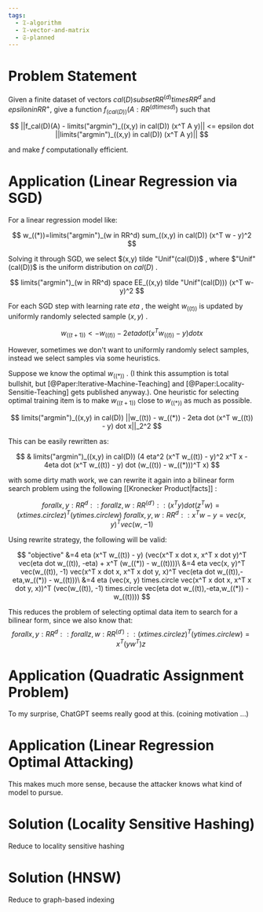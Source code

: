 ```yaml
---
tags:
  - 𝔗-algorithm
  - 𝔗-vector-and-matrix
  - 𝔖-planned
---
```

# Problem Statement

Given a finite dataset of vectors $cal(D) subset RR^(d) times RR^d$ and $epsilon in RR^+$, give a function $f_(cal(D))(A: RR^(d times d))$ such that

$$
||f_cal(D)(A) - limits("argmin")_((x,y) in cal(D)) (x^T A y)|| <= epsilon dot ||limits("argmin")_((x,y) in cal(D)) (x^T A y)||
$$

and make $f$ computationally efficient. 

# Application (Linear Regression via SGD)

For a linear regression model like: 

$$
w_((*))=limits("argmin")_(w in RR^d) sum_((x,y) in cal(D)) (x^T w - y)^2
$$

Solving it through SGD, we select $(x,y) tilde "Unif"(cal(D))$ , where $"Unif"(cal(D))$ is the uniform distribution on $cal(D)$ . 

$$
limits("argmin")_(w in RR^d) space EE_((x,y) tilde "Unif"(cal(D))) (x^T w- y)^2
$$

For each SGD step with learning rate $eta$ , the weight $w_((t))$ is updated by uniformly randomly selected sample $(x, y)$ . 

$$
w_((t+1)) <- w_((t)) - 2eta dot (x^T w_((t)) - y) dot x
$$

However, sometimes we don't want to uniformly randomly select samples, instead we select samples via some heuristics. 

Suppose we know the optimal $w_((*))$ . (I think this assumption is total bullshit, but [@Paper:Iterative-Machine-Teaching] and [@Paper:Locality-Sensitie-Teaching] gets published anyway.). One heuristic for selecting optimal training item is to make $w_((t+1))$ close to $w_((*))$ as much as possible. 

$$
limits("argmin")_((x,y) in cal(D)) ||w_((t)) - w_((*)) - 2eta dot (x^T w_((t)) - y) dot x||_2^2
$$

This can be easily rewritten as: 

$$
& limits("argmin")_((x,y) in cal(D)) (4 eta^2 (x^T w_((t)) - y)^2 x^T x - 4eta dot (x^T w_((t)) - y) dot (w_((t)) - w_((*)))^T x)
$$

with some dirty math work, we can rewrite it again into a bilinear form search problem using the following [[Kronecker Product|facts]] : 

$$
forall {x,y:RR^d} :: forall {z,w:RR^(d')} :: (x^T y) dot (z^T w) = (x times.circle z)^T (y times.circle w)\
forall {x,y,w:RR^d} :: x^T w - y = vec(x, y)^T vec(w, -1)
$$

Using rewrite strategy, the following will be valid: 

$$
"objective"
&=4 eta  (x^T w_((t)) - y) (vec(x^T x dot x, x^T x dot y)^T vec(eta dot w_((t)), -eta) + x^T (w_((*)) - w_((t))))\
&=4 eta vec(x, y)^T vec(w_((t)), -1) vec(x^T x dot x, x^T x dot y, x)^T vec(eta dot w_((t)),-eta,w_((*)) - w_((t)))\
&=4 eta (vec(x, y) times.circle vec(x^T x dot x, x^T x dot y, x))^T (vec(w_((t)), -1) times.circle vec(eta dot w_((t)),-eta,w_((*)) - w_((t))))
$$

This reduces the problem of selecting optimal data item to search for a bilinear form, since we also know that: 
$$
forall {x,y:RR^d} :: forall {z,w:RR^(d')} :: (x times.circle z)^T (y times.circle w) = x^T (y w^T) z\
$$

# Application (Quadratic Assignment Problem)

To my surprise, ChatGPT seems really good at this. (coining motivation ...)

# Application (Linear Regression Optimal Attacking)

This makes much more sense, because the attacker knows what kind of model to pursue. 

# Solution (Locality Sensitive Hashing)

Reduce to locality sensitive hashing

# Solution (HNSW)

Reduce to graph-based indexing

